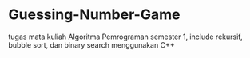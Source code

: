 # Guessing-Number-Game
tugas mata kuliah Algoritma Pemrograman semester 1, include rekursif, bubble sort, dan binary search
menggunakan C++
